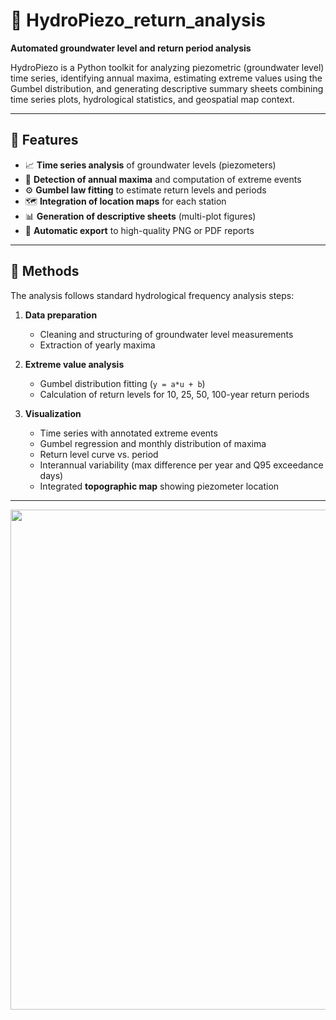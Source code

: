 # 🌊 HydroPiezo_return_analysis
**Automated groundwater level and return period analysis**

HydroPiezo is a Python toolkit for analyzing piezometric (groundwater level) time series, identifying annual maxima, estimating extreme values using the Gumbel distribution, and generating descriptive summary sheets combining time series plots, hydrological statistics, and geospatial map context.

---

## 📘 Features

- 📈 **Time series analysis** of groundwater levels (piezometers)
- 🔺 **Detection of annual maxima** and computation of extreme events
- ⚙️ **Gumbel law fitting** to estimate return levels and periods
- 🗺️ **Integration of location maps** for each station
- 📊 **Generation of descriptive sheets** (multi-plot figures)
- 💾 **Automatic export** to high-quality PNG or PDF reports

---

## 🧮 Methods

The analysis follows standard hydrological frequency analysis steps:

1. **Data preparation**  
   - Cleaning and structuring of groundwater level measurements  
   - Extraction of yearly maxima  

2. **Extreme value analysis**  
   - Gumbel distribution fitting (`y = a*u + b`)  
   - Calculation of return levels for 10, 25, 50, 100-year return periods  

3. **Visualization**  
   - Time series with annotated extreme events  
   - Gumbel regression and monthly distribution of maxima  
   - Return level curve vs. period  
   - Interannual variability (max difference per year and Q95 exceedance days)  
   - Integrated **topographic map** showing piezometer location  

---
<p align="center">
  <img src="results_test/test_data_treatment_return_time" width="800">
</p>
